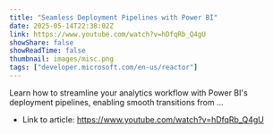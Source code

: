 ```yaml
---
title: "Seamless Deployment Pipelines with Power BI"
date: 2025-05-14T22:38:02Z
link: https://www.youtube.com/watch?v=hDfqRb_Q4gU
showShare: false
showReadTime: false
thumbnail: images/misc.png
tags: ["developer.microsoft.com/en-us/reactor"]
---
```

Learn how to streamline your analytics workflow with Power BI's deployment pipelines, enabling smooth transitions from ...

- Link to article: https://www.youtube.com/watch?v=hDfqRb_Q4gU